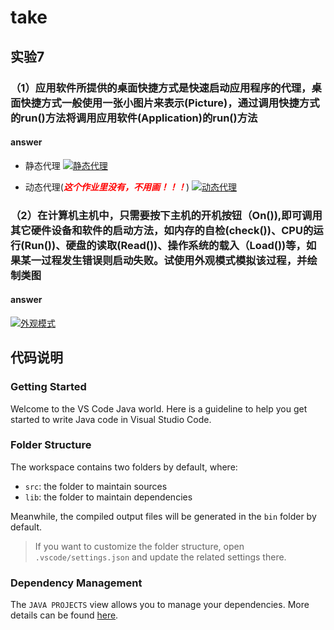 # take

## 实验7

### **（1）应用软件所提供的桌面快捷方式是快速启动应用程序的代理，桌面快捷方式一般使用一张小图片来表示(Picture)，通过调用快捷方式的run()方法将调用应用软件(Application)的run()方法**

#### answer

+ 静态代理
[![静态代理](https://s1.328888.xyz/2022/09/26/sjFtw.png)](https://imgloc.com/i/sjFtw)

+ 动态代理(<font color=red>***这个作业里没有，不用画！！！***</font>)
[![动态代理](https://s1.328888.xyz/2022/09/26/sjOWi.png)](https://imgloc.com/i/sjOWi)

### **（2）在计算机主机中，只需要按下主机的开机按钮（On()),即可调用其它硬件设备和软件的启动方法，如内存的自检(check())、CPU的运行(Run())、硬盘的读取(Read())、操作系统的载入（Load())等，如果某一过程发生错误则启动失败。试使用外观模式模拟该过程，并绘制类图**

#### answer
[![外观模式](https://s1.328888.xyz/2022/09/26/sjuBg.png)](https://imgloc.com/i/sjuBg)

## 代码说明

### Getting Started

Welcome to the VS Code Java world. Here is a guideline to help you get started to write Java code in Visual Studio Code.

### Folder Structure

The workspace contains two folders by default, where:

+ `src`: the folder to maintain sources
+ `lib`: the folder to maintain dependencies

Meanwhile, the compiled output files will be generated in the `bin` folder by default.

> If you want to customize the folder structure, open `.vscode/settings.json` and update the related settings there.

### Dependency Management

The `JAVA PROJECTS` view allows you to manage your dependencies. More details can be found [here](https://github.com/microsoft/vscode-java-dependency#manage-dependencies).
